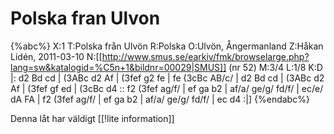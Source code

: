 # Polska fran Ulvon

{%abc%}
X:1
T:Polska från Ulvön
R:Polska
O:Ulvön, Ångermanland
Z:Håkan Lidén, 2011-03-10
N:[[http://www.smus.se/earkiv/fmk/browselarge.php?lang=sw&katalogid=%C5n+1&bildnr=00029|SMUS]] (nr 52)
M:3/4
L:1/8
K:D
|: d2 Bd cd | (3ABc d2 Af | (3fef g2 fe | fe (3cBc AB/c/ | d2 Bd cd | (3ABc d2 Af | (3fef gf ed | (3cBc d4 :: f2 (3fef ag/f/ | ef ga b2 | af/a/ ge/g/ fd/f/ | ec/e/ dA FA | f2 (3fef ag/f/ | ef ga b2 | af/a/ ge/g/ fd/f/ | ec d4 :|]
{%endabc%}

Denna låt har väldigt [[!lite information]]
